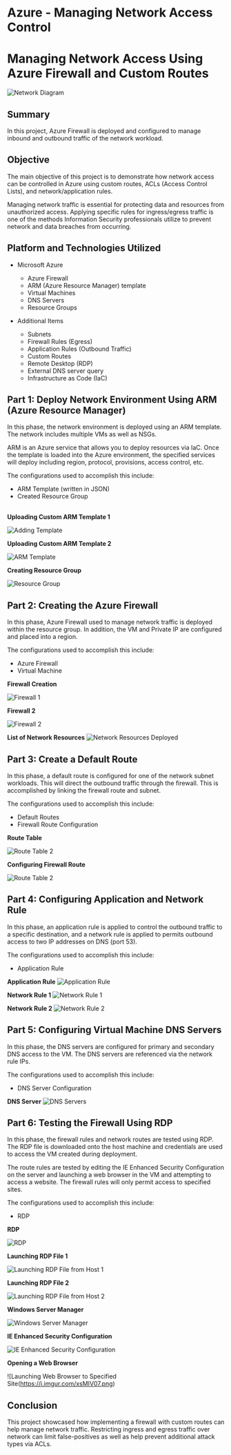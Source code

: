 # Azure - Managing Network Access Control

# Managing Network Access Using Azure Firewall and Custom Routes
![Network Diagram](https://i.imgur.com/qFwsRK0.png)

## Summary

In this project, Azure Firewall is deployed and configured to manage inbound and outbound traffic of the network workload.  

## Objective
The main objective of this project is to demonstrate how network access can be controlled in Azure using custom routes, ACLs (Access Control Lists), and network/application rules. 

Managing network traffic is essential for protecting data and resources from unauthorized access. Applying specific rules for ingress/egress traffic is one of the methods Information Security professionals utilize to prevent network and data breaches from occurring.   

## Platform and Technologies Utilized

- Microsoft Azure
  - Azure Firewall
  - ARM (Azure Resource Manager) template
  - Virtual Machines
  - DNS Servers
  - Resource Groups
  
- Additional Items
  - Subnets 
  - Firewall Rules (Egress)
  - Application Rules (Outbound Traffic)
  - Custom Routes 
  - Remote Desktop (RDP)
  - External DNS server query
  - Infrastructure as Code (IaC)

## Part 1: Deploy Network Environment Using ARM (Azure Resource Manager)

In this phase, the network environment is deployed using an ARM template. The network includes multiple VMs as well as NSGs. 

ARM is an Azure service that allows you to deploy resources via IaC. Once the template is loaded into the Azure environment, the specified services will deploy including region, protocol, provisions, access control, etc. 

The configurations used to accomplish this include: 

-	ARM Template (written in JSON)
-	Created Resource Group
<br/>
<b>Uploading Custom ARM Template 1</b>

![Adding Template](https://i.imgur.com/QSaBYBB.png)

<b>Uploading Custom ARM Template 2</b>

![ARM Template](https://i.imgur.com/2Kktm4N.png)

<b>Creating Resource Group</b>

![Resource Group](https://i.imgur.com/CqGrf5y.png)

## Part 2: Creating the Azure Firewall

In this phase, Azure Firewall used to manage network traffic is deployed within the resource group. In addition, the VM and Private IP are configured and placed into a region.

The configurations used to accomplish this include: 

-	Azure Firewall
-	Virtual Machine

<b>Firewall Creation</b>

![Firewall 1](https://i.imgur.com/T8p9iEs.png)

<b>Firewall 2</b>

![Firewall 2](https://i.imgur.com/5Dx67yQ.png)

<b>List of Network Resources</b>
![Network Resources Deployed](https://i.imgur.com/HRc4hEg.png)

## Part 3: Create a Default Route

In this phase, a default route is configured for one of the network subnet workloads. This will direct the outbound traffic through the firewall. This is accomplished by linking the firewall route and subnet. 

The configurations used to accomplish this include: 

-	Default Routes
-	Firewall Route Configuration

<b>Route Table</b>

![Route Table 2]( https://i.imgur.com/pbo3IZS.png)

<b>Configuring Firewall Route</b>

![Route Table 2]( https://i.imgur.com/RNDNKVq.png)

## Part 4: Configuring Application and Network Rule

In this phase, an application rule is applied to control the outbound traffic to a specific destination, and a network rule is applied to permits outbound access to two IP addresses on DNS (port 53).

The configurations used to accomplish this include: 

-	Application Rule

<b>Application Rule</b>
![Application Rule](https://i.imgur.com/yZWk0IK.png)

<b>Network Rule 1</b>
![Network Rule 1](https://i.imgur.com/YyveoW4.png)

<b>Network Rule 2</b>
![Network Rule 2](https://i.imgur.com/f5iz1fP.png)


## Part 5: Configuring Virtual Machine DNS Servers

In this phase, the DNS servers are configured for primary and secondary DNS access to the VM. The DNS servers are referenced via the network rule IPs.

The configurations used to accomplish this include: 

-	DNS Server Configuration

<b>DNS Server</b>
![DNS Servers]( https://i.imgur.com/OLhNxvF.png)


## Part 6: Testing the Firewall Using RDP

In this phase, the firewall rules and network routes are tested using RDP. The RDP file is downloaded onto the host machine and credentials are used to access the VM created during deployment. 

The route rules are tested by editing the IE Enhanced Security Configuration on the server and launching a web browser in the VM and attempting to access a website. The firewall rules will only permit access to specified sites.

The configurations used to accomplish this include: 

-	RDP

<b>RDP</b>

![RDP]( https://i.imgur.com/wJN5vfj.png)

<b>Launching RDP File 1</b>

![Launching RDP File from Host 1]( https://i.imgur.com/HxPfvxm.png)

<b>Launching RDP File 2</b>

![Launching RDP File from Host 2]( https://i.imgur.com/6Wy7ETs.png)

<b>Windows Server Manager</b>

![Windows Server Manager]( https://i.imgur.com/0l2in0j.png)

<b>IE Enhanced Security Configuration</b>

![IE Enhanced Security Configuration]( https://i.imgur.com/vrsqL01.png)

<b>Opening a Web Browser</b>

![Launching Web Browser to Specified Site(https://i.imgur.com/xsMIV07.png)

## Conclusion

This project showcased how implementing a firewall with custom routes can help manage network traffic. Restricting ingress and egress traffic over network can limit false-positives as well as help prevent additional attack types via ACLs.  
